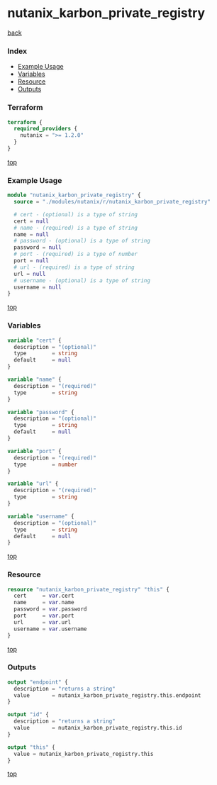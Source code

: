 # nutanix_karbon_private_registry

[back](../nutanix.md)

### Index

- [Example Usage](#example-usage)
- [Variables](#variables)
- [Resource](#resource)
- [Outputs](#outputs)

### Terraform

```terraform
terraform {
  required_providers {
    nutanix = ">= 1.2.0"
  }
}
```

[top](#index)

### Example Usage

```terraform
module "nutanix_karbon_private_registry" {
  source = "./modules/nutanix/r/nutanix_karbon_private_registry"

  # cert - (optional) is a type of string
  cert = null
  # name - (required) is a type of string
  name = null
  # password - (optional) is a type of string
  password = null
  # port - (required) is a type of number
  port = null
  # url - (required) is a type of string
  url = null
  # username - (optional) is a type of string
  username = null
}
```

[top](#index)

### Variables

```terraform
variable "cert" {
  description = "(optional)"
  type        = string
  default     = null
}

variable "name" {
  description = "(required)"
  type        = string
}

variable "password" {
  description = "(optional)"
  type        = string
  default     = null
}

variable "port" {
  description = "(required)"
  type        = number
}

variable "url" {
  description = "(required)"
  type        = string
}

variable "username" {
  description = "(optional)"
  type        = string
  default     = null
}
```

[top](#index)

### Resource

```terraform
resource "nutanix_karbon_private_registry" "this" {
  cert     = var.cert
  name     = var.name
  password = var.password
  port     = var.port
  url      = var.url
  username = var.username
}
```

[top](#index)

### Outputs

```terraform
output "endpoint" {
  description = "returns a string"
  value       = nutanix_karbon_private_registry.this.endpoint
}

output "id" {
  description = "returns a string"
  value       = nutanix_karbon_private_registry.this.id
}

output "this" {
  value = nutanix_karbon_private_registry.this
}
```

[top](#index)